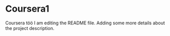 # Coursera1
Coursera töö
I am editing the README file. Adding some more details about the project description.
